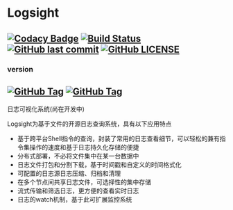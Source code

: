 # Logsight


[![Codacy Badge](https://api.codacy.com/project/badge/Grade/d7ce82f09f214cdc9a83dbc5764fb1df)](https://www.codacy.com/manual/fishstormX/logsight?utm_source=github.com&amp;utm_medium=referral&amp;utm_content=fishstormX/logsight&amp;utm_campaign=Badge_Grade)
[![Build Status](https://travis-ci.org/fishstormX/logsight.svg?branch=master)](https://travis-ci.org/fishstormX/logsight) 
[![GitHub last commit](https://img.shields.io/github/last-commit/fishstormX/logsight)](https://github.com/fishstormX/logsight/commit) 
[![GitHub LICENSE](https://img.shields.io/github/license/fishstormX/logsight)](https://github.com/fishstormX/logsight/blob/master/LICENSE)
---------
### version 
[![GitHub Tag](https://img.shields.io/github/v/release/fishstormX/logsight)](https://github.com/fishstormX/logsight/releases/tag/1.1.0-RELEASE)
[![GitHub Tag](https://img.shields.io/github/v/release/fishstormX/logsight?color=orange&include_prereleases)](https://github.com/fishstormX/logsight/releases/tag/1.1.2-alpha)
---------
日志可视化系统(尚在开发中)  

Logsight为基于文件的开源日志查询系统，具有以下应用特点
*   基于跨平台Shell指令的查询，封装了常用的日志查看细节，可以轻松的兼有指令集操作的速度和基于日志持久化存储的便捷  
*   分布式部署，不必将文件集中在某一台数据中
*   日志文件打包和分割下载，基于时间戳和自定义的时间格式化
*   可配置的日志源日志压缩、归档和清理
*   在多个节点间共享日志文件，可选择性的集中存储
*   流式传输和筛选日志，更方便的查看实时日志
*   日志的watch机制，基于此可扩展监控系统
